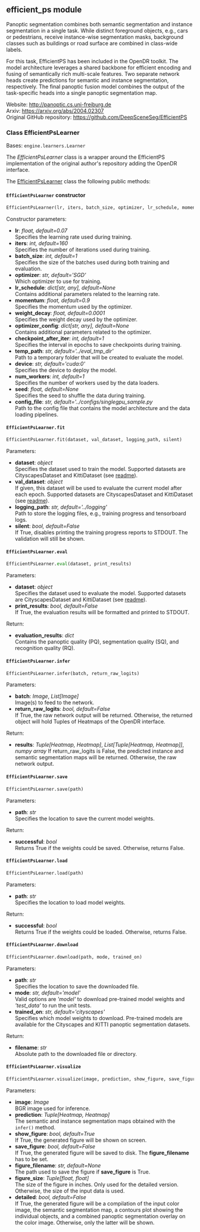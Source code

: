 ## efficient_ps module

Panoptic segmentation combines both semantic segmentation and instance segmentation in a single task.
While distinct foreground objects, e.g., cars or pedestrians, receive instance-wise segmentation masks, background classes such as buildings or road surface are combined in class-wide labels.

For this task, EfficientPS has been included in the OpenDR toolkit.
The model architecture leverages a shared backbone for efficient encoding and fusing of semantically rich multi-scale features.
Two separate network heads create predictions for semantic and instance segmentation, respectively.
The final panoptic fusion model combines the output of the task-specific heads into a single panoptic segmentation map.

Website: http://panoptic.cs.uni-freiburg.de <br>
Arxiv: https://arxiv.org/abs/2004.02307 <br>
Original GitHub repository: https://github.com/DeepSceneSeg/EfficientPS

### Class EfficientPsLearner
Bases: `engine.learners.Learner`

The *EfficientPsLearner* class is a wrapper around the EfficientPS implementation of the original author's repository adding the OpenDR interface.

The [EfficientPsLearner](/src/opendr/perception/panoptic_segmentation/efficient_ps/efficient_ps_learner.py) class the following public methods:
#### `EfficientPsLearner` constructor
```python
EfficientPsLearner(lr, iters, batch_size, optimizer, lr_schedule, momentum, weight_decay, optimizer_config, checkpoint_after_iter, temp_path, device, num_workers, seed, config_file)
```

Constructor parameters:

- **lr**: *float, default=0.07*\
  Specifies the learning rate used during training.
- **iters**: *int, default=160*\
  Specifies the number of iterations used during training.
- **batch_size**: *int, default=1*\
  Specifies the size of the batches used during both training and evaluation.
- **optimizer**: *str, default='SGD'*\
  Which optimizer to use for training.
- **lr_schedule**: *dict[str, any], default=None*\
  Contains additional parameters related to the learning rate.
- **momentum**: *float, default=0.9*\
  Specifies the momentum used by the optimizer.
- **weight_decay**: *float, default=0.0001*\
  Specifies the weight decay used by the optimizer.
- **optimizer_config**: *dict[str, any], default=None*\
  Contains additional parameters related to the optimizer.
- **checkpoint_after_iter**: *int, default=1*\
  Specifies the interval in epochs to save checkpoints during training.
- **temp_path**: *str, default='../eval_tmp_dir'*\
  Path to a temporary folder that will be created to evaluate the model.
- **device**: *str, default='cuda:0'*\
  Specifies the device to deploy the model.
- **num_workers**: *int, default=1*\
  Specifies the number of workers used by the data loaders.
- **seed**: *float, default=None*\
  Specifies the seed to shuffle the data during training.
- **config_file**: *str, default='../configs/singlegpu_sample.py*\
  Path to the config file that contains the model architecture and the data loading pipelines.

#### `EfficientPsLearner.fit`
```python
EfficientPsLearner.fit(dataset, val_dataset, logging_path, silent)
```

Parameters:

- **dataset**: *object*\
  Specifies the dataset used to train the model. Supported datasets are CityscapesDataset and KittiDataset (see [readme](../../src/opendr/perception/panoptic_segmentation/datasets/README.md)).
- **val_dataset**: *object*\
  If given, this dataset will be used to evaluate the current model after each epoch. Supported datasets are CityscapesDataset and KittiDataset (see [readme](../../src/opendr/perception/panoptic_segmentation/datasets/README.md)).
- **logging_path**: *str, default='../logging'*\
  Path to store the logging files, e.g., training progress and tensorboard logs.
- **silent**: *bool, default=False*\
  If True, disables printing the training progress reports to STDOUT. The validation will still be shown.

#### `EfficientPsLearner.eval`
```python
EfficientPsLearner.eval(dataset, print_results)
```

Parameters:

- **dataset**: *object*\
  Specifies the dataset used to evaluate the model. Supported datasets are CityscapesDataset and KittiDataset (see [readme](../../src/opendr/perception/panoptic_segmentation/datasets/README.md)).
- **print_results**: *bool, default=False*\
  If True, the evaluation results will be formatted and printed to STDOUT.

Return:

- **evaluation_results**: *dict*\
  Contains the panoptic quality (PQ), segmentation quality (SQ), and recognition quality (RQ).

#### `EfficientPsLearner.infer`
```python
EfficientPsLearner.infer(batch, return_raw_logits)
```

Parameters:

- **batch**: *Image*, *List[Image]*\
  Image(s) to feed to the network.
- **return_raw_logits**: *bool, default=False*\
  If True, the raw network output will be returned. Otherwise, the returned object will hold Tuples of Heatmaps of the OpenDR interface.

Return:

- **results**: *Tuple[Heatmap, Heatmap]*, *List[Tuple[Heatmap, Heatmap]]*, *numpy array*
  If return_raw_logits is False, the predicted instance and semantic segmentation maps will be returned. Otherwise, the raw network output.

#### `EfficientPsLearner.save`
```python
EfficientPsLearner.save(path)
```

Parameters:

- **path**: *str*\
  Specifies the location to save the current model weights.

Return:

- **successful**: *bool*\
  Returns True if the weights could be saved. Otherwise, returns False.

#### `EfficientPsLearner.load`
```python
EfficientPsLearner.load(path)
```

Parameters:

- **path**: *str*\
  Specifies the location to load model weights.

Return:

- **successful**: *bool*\
  Returns True if the weights could be loaded. Otherwise, returns False.

#### `EfficientPsLearner.download`
```python
EfficientPsLearner.download(path, mode, trained_on)
```

Parameters:

- **path**: *str*\
  Specifies the location to save the downloaded file.
- **mode**: *str, default='model'*\
  Valid options are *'model'* to download pre-trained model weights and *'test_data'* to run the unit tests.
- **trained_on**: *str, default='cityscapes'*\
  Specifies which model weights to download. Pre-trained models are available for the Cityscapes and KITTI panoptic segmentation datasets.

Return:

- **filename**: *str*\
  Absolute path to the downloaded file or directory.

#### `EfficientPsLearner.visualize`
```python
EfficientPsLearner.visualize(image, prediction, show_figure, save_figure, figure_filename, figure_size, detailed)
```

Parameters:

- **image**: *Image*\
  BGR image used for inference.
- **prediction**: *Tuple[Heatmap, Heatmap]*\
  The semantic and instance segmentation maps obtained with the `infer()` method.
- **show_figure**: *bool, default=True*\
  If True, the generated figure will be shown on screen.
- **save_figure**: *bool, default=False*\
  If True, the generated figure will be saved to disk. The **figure_filename** has to be set.
- **figure_filename**: *str, default=None*\
  The path used to save the figure if **save_figure** is True.
- **figure_size**: *Tuple[float, float]*\
  The size of the figure in inches. Only used for the detailed version. Otherwise, the size of the input data is used.
- **detailed**: *bool, default=False*\
  If True, the generated figure will be a compilation of the input color image, the semantic segmentation map, a contours plot showing the individual objects, and a combined panoptic segmentation overlay on the color image. Otherwise, only the latter will be shown.
